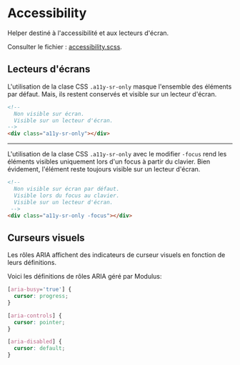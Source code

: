# Accessibility

Helper destiné à l'accessibilité et aux lecteurs d'écran.

Consulter le fichier : [accessibility.scss](https://git.cross-systems.ch/wide-front/modulus/blob/develop/scss/helpers/accessibility.scss).


## Lecteurs d'écrans

L'utilisation de la clase CSS `.a11y-sr-only` masque l'ensemble des éléments par défaut. Mais, ils restent conservés et visible sur un lecteur d'écran.

```html
<!-- 
  Non visible sur écran.
  Visible sur un lecteur d'écran.
-->
<div class="a11y-sr-only"></div>
```

---

L'utilisation de la clase CSS `.a11y-sr-only` avec le modifier `-focus` rend les éléments visibles uniquement lors d'un focus à partir du clavier. Bien évidement, l'élément reste toujours visible sur un lecteur d'écran.

```html
<!-- 
  Non visible sur écran par défaut.
  Visible lors du focus au clavier.
  Visible sur un lecteur d'écran.
 -->
<div class="a11y-sr-only -focus"></div>
```

## Curseurs visuels

Les rôles ARIA affichent des indicateurs de curseur visuels en fonction de leurs définitions. 

Voici les définitions de rôles ARIA géré par Modulus: 

```css
[aria-busy='true'] {
  cursor: progress;
}
```

```css
[aria-controls] {
  cursor: pointer;
}
```

```css
[aria-disabled] {
  cursor: default;
}
```